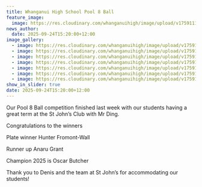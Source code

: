 ```yaml
---
title: Whanganui High School Pool 8 Ball
feature_image:
  image: https://res.cloudinary.com/whanganuihigh/image/upload/v1759111729/News/pool4.jpg
news_author:
  date: 2025-09-24T15:20:00+12:00
image_gallery:
  - image: https://res.cloudinary.com/whanganuihigh/image/upload/v1759111728/News/pool3.jpg
  - image: https://res.cloudinary.com/whanganuihigh/image/upload/v1759111728/News/pool.jpg
  - image: https://res.cloudinary.com/whanganuihigh/image/upload/v1759111728/News/pool0.jpg
  - image: https://res.cloudinary.com/whanganuihigh/image/upload/v1759111728/News/pool1.jpg
  - image: https://res.cloudinary.com/whanganuihigh/image/upload/v1759111728/News/pool2.jpg
  - image: https://res.cloudinary.com/whanganuihigh/image/upload/v1759111729/News/pool6.jpg
  - image: https://res.cloudinary.com/whanganuihigh/image/upload/v1759111729/News/pool5.jpg
show_in_slider: true
date: 2025-09-24T15:20:00+12:00
---
```

Our Pool 8 Ball competition finished last week with our students having a great term at the St John’s Club with Mr Ding. 

Congratulations to the winners 

Plate winner Hunter Fromont-Wall

Runner up Anaru Grant

Champion 2025 is Oscar Butcher 

Thank you to Denis and the team at St John’s for accommodating our students!
